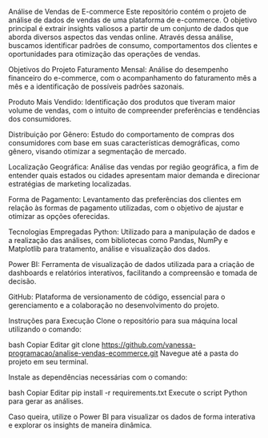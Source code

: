 Análise de Vendas de E-commerce
Este repositório contém o projeto de análise de dados de vendas de uma plataforma de e-commerce. O objetivo principal é extrair insights valiosos a partir de um conjunto de dados que aborda diversos aspectos das vendas online. Através dessa análise, buscamos identificar padrões de consumo, comportamentos dos clientes e oportunidades para otimização das operações de vendas.

Objetivos do Projeto
Faturamento Mensal: Análise do desempenho financeiro do e-commerce, com o acompanhamento do faturamento mês a mês e a identificação de possíveis padrões sazonais.

Produto Mais Vendido: Identificação dos produtos que tiveram maior volume de vendas, com o intuito de compreender preferências e tendências dos consumidores.

Distribuição por Gênero: Estudo do comportamento de compras dos consumidores com base em suas características demográficas, como gênero, visando otimizar a segmentação de mercado.

Localização Geográfica: Análise das vendas por região geográfica, a fim de entender quais estados ou cidades apresentam maior demanda e direcionar estratégias de marketing localizadas.

Forma de Pagamento: Levantamento das preferências dos clientes em relação às formas de pagamento utilizadas, com o objetivo de ajustar e otimizar as opções oferecidas.

Tecnologias Empregadas
Python: Utilizado para a manipulação de dados e a realização das análises, com bibliotecas como Pandas, NumPy e Matplotlib para tratamento, análise e visualização dos dados.

Power BI: Ferramenta de visualização de dados utilizada para a criação de dashboards e relatórios interativos, facilitando a compreensão e tomada de decisão.

GitHub: Plataforma de versionamento de código, essencial para o gerenciamento e a colaboração no desenvolvimento do projeto.

Instruções para Execução
Clone o repositório para sua máquina local utilizando o comando:

bash
Copiar
Editar
git clone https://github.com/vanessa-programacao/analise-vendas-ecommerce.git
Navegue até a pasta do projeto em seu terminal.

Instale as dependências necessárias com o comando:

bash
Copiar
Editar
pip install -r requirements.txt
Execute o script Python para gerar as análises.

Caso queira, utilize o Power BI para visualizar os dados de forma interativa e explorar os insights de maneira dinâmica.
